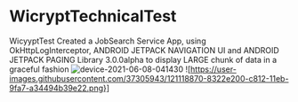 # WicryptTechnicalTest
WicyyptTest
Created a JobSearch Service App, using OkHttpLogInterceptor, ANDROID JETPACK NAVIGATION UI and ANDROID JETPACK PAGING Library 3.0.0alpha to display LARGE chunk of data in a graceful fashion
![device-2021-06-08-041430](https://user-images.githubusercontent.com/37305943/121118751-4eaf2600-c812-11eb-8858-7e1e4e3c3cc8.png)
![https://user-images.githubusercontent.com/37305943/121118870-8322e200-c812-11eb-9fa7-a34494b39e22.png}]
